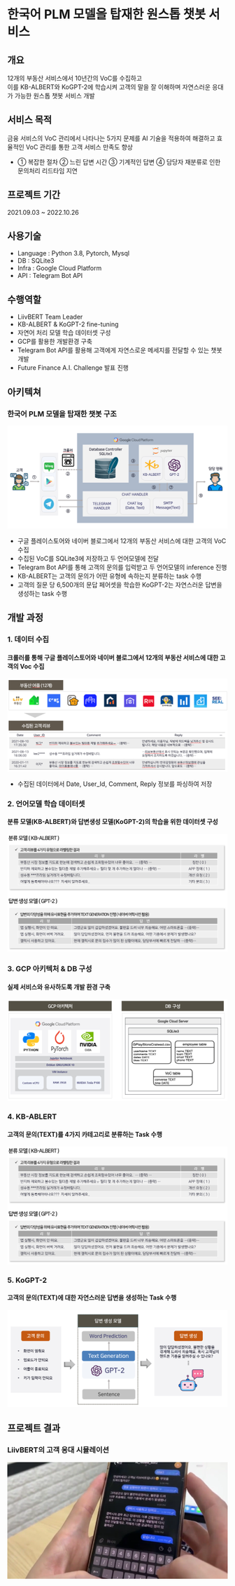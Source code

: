 # 한국어 PLM 모델을 탑재한 원스톱 챗봇 서비스

## 개요
12개의 부동산 서비스에서 10년간의 VoC를 수집하고 <br>
이를 KB-ALBERT와 KoGPT-2에 학습시켜 고객의 말을 잘 이해하며 자연스러운 응대가 가능한 원스톱 챗봇 서비스 개발

## 서비스 목적
금융 서비스의 VoC 관리에서 나타나는 5가지 문제를 AI 기술을 적용하여 해결하고 효율적인 VoC 관리를 통한 고객 서비스 만족도 향상
  - ① 복잡한 절차 ② 느린 답변 시간 ③ 기계적인 답변 ④ 담당자 재분류로 인한 문의처리 리드타임 지연


## 프로젝트 기간 
2021.09.03 ~ 2022.10.26

## 사용기술
- Language : Python 3.8, Pytorch, Mysql <br>
- DB : SQLite3 <br>
- Infra : Google Cloud Platform <br>
- API : Telegram Bot API

## 수행역할 
- LiivBERT Team Leader
- KB-ALBERT & KoGPT-2 fine-tuning
- 자연어 처리 모델 학습 데이터셋 구성
- GCP를 활용한 개발환경 구축
- Telegram Bot API를 활용해 고객에게 자연스로운 메세지를 전달할 수 있는 챗봇 개발 
- Future Finance A.I. Challenge 발표 진행

## 아키텍쳐  
### 한국어 PLM 모델을 탑재한 챗봇 구조

![Architecture](images/Architecture.PNG)

- 구글 플레이스토어와 네이버 블로그에서 12개의 부동산 서비스에 대한 고객의 VoC 수집
- 수집된 VoC를 SQLite3에 저장하고 두 언어모델에 전달
- Telegram Bot API를 통해 고객의 문의를 입력받고 두 언어모델의 inference 진행
- KB-ALBERT는 고객의 문의가 어떤 유형에 속하는지 분류하는 task 수행
- 고객의 질문 당 6,500개의 문답 페어셋을 학습한 KoGPT-2는 자연스러운 답변을 생성하는 task 수행 <br>

## 개발 과정

### 1. 데이터 수집
#### 크롤러를 통해 구글 플레이스토어와 네이버 블로그에서 12개의 부동산 서비스에 대한 고객의 Voc 수집 

![data_collection](images/data_collection.PNG)

- 수집된 데이터에서 Date, User_Id, Comment, Reply 정보를 파싱하여 저장

### 2. 언어모델 학습 데이터셋
#### 분류 모델(KB-ALBERT)와 답변생성 모델(KoGPT-2)의 학습을 위한 데이터셋 구성 <br>

![train_dataset](images/train_dataset.PNG)

### 3. GCP 아키텍처 & DB 구성
#### 실제 서비스와 유사하도록 개발 환경 구축 <br>

![gcp_db](images/gcp_db.PNG)

### 4. KB-ABLERT
#### 고객의 문의(TEXT)를 4가지 카테고리로 분류하는 Task 수행 <br>

![kbalbert](images/train_dataset.PNG)

### 5. KoGPT-2
#### 고객의 문의(TEXT)에 대한 자연스러운 답변을 생성하는  Task 수행 <br>

![kogpt-2](images/kogpt-2.PNG)

## 프로젝트 결과 
### LiivBERT의 고객 응대 시뮬레이션

![result](images/result.PNG)
